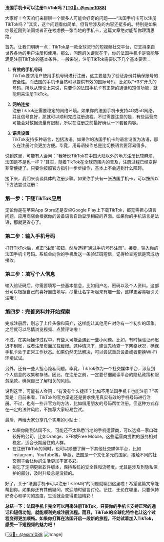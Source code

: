 **法国手机卡可以注册TikTok吗？[[TG💪+ @esim1088](https://t.me/s/esim1088)]**

大家好！今天咱们来聊聊一个很多人可能会好奇的问题——“法国手机卡可以注册TikTok吗？”其实，这个问题看似简单，但背后涉及的内容还挺多的。特别是如果你最近刚到法国或者正在考虑换一张当地的手机卡，这篇文章绝对能帮你理清思路。

首先，让我们明确一点：TikTok是一款全球流行的短视频社交平台，它支持来自世界各地的用户注册和使用。那么，问题的关键就在于，你的法国手机卡是否能够满足注册TikTok的基本条件。一般来说，注册TikTok需要以下几个基本要素：

1. **有效的手机号码**  
   TikTok要求用户使用手机号码进行注册，这主要是为了验证身份并确保账号的安全性。而法国的手机卡当然可以提供有效的国际号码，比如以“+33”开头的号码。所以从理论上来说，只要你的法国手机卡有正常的通话和短信功能，就能用来注册TikTok。

2. **网络连接**  
   注册TikTok还需要稳定的网络环境。如果你的法国手机卡支持4G或5G网络，并且信号良好，那就可以顺利完成注册流程。不过需要注意的是，有些运营商可能会对数据流量有限制，所以在注册之前最好确认一下套餐内容。

3. **语言设置**  
   TikTok支持多种语言，包括法语。如果你的法国手机卡的语言设置为法语，那么在注册时会更加方便。毕竟，用母语操作总是比切换语言要容易得多。

说到这里，可能有人会问：“我听说TikTok在中国大陆以外的地方注册比较麻烦，法国是不是也一样？”其实，随着TikTok在全球范围内的普及，注册过程已经变得非常便捷了。只要你按照官方指引一步步操作，基本上不会遇到什么障碍。

接下来，我们来谈谈具体的注册步骤。如果你手头有一张法国手机卡，可以按照以下方法尝试注册：

### 第一步：下载TikTok应用  
无论你是在苹果App Store还是安卓Google Play上下载TikTok，都无需担心语言问题。应用商店会根据你的设备语言自动显示相应的界面。如果你的手机语言是法语，那就更省心了。

### 第二步：输入手机号码  
打开TikTok后，点击“注册”按钮，然后选择“通过手机号码注册”。接着，输入你的法国手机卡号码。系统会向你的手机发送一条验证码短信，记得检查短信是否成功接收。

### 第三步：填写个人信息  
输入验证码后，你需要填写一些基本信息，比如用户名、密码以及个人资料。这部分可以根据自己的喜好自由填写，尽量让名字听起来有趣一些，这样更容易吸引关注哦！

### 第四步：完善资料并开始探索  
完成注册后，别忘了上传头像和简介，这样能让其他用户对你有一个初步的印象。之后就可以尽情浏览视频、点赞评论啦！

不过，在实际操作过程中，有些人可能会遇到一些小问题。比如，有时候验证码迟迟不到账，或者注册页面加载缓慢。这种情况下，建议先检查一下网络状况，确保手机卡处于正常工作状态。如果仍然无法解决，可以尝试重启设备或者更换Wi-Fi环境试试。

另外，还有一些人担心隐私问题。毕竟，TikTok作为一个社交媒体平台，涉及到个人信息的收集和存储。因此，在注册之前，一定要仔细阅读平台的隐私政策和服务条款，确保自己了解相关的风险。

说到这里，可能有人会问：“有没有什么捷径？比如不用法国手机卡也能注册？”答案是：目前来看，TikTok的官方渠道还是要求使用真实有效的手机号码进行注册。不过，也有一些非官方的方法，比如借用朋友的号码帮忙注册。但这种方式存在一定的法律风险，不推荐大家轻易尝试。

最后，再给大家分享几个实用的小贴士：

- 如果你刚到法国不久，可能还不太熟悉当地的手机运营商，可以选择一家口碑较好的公司，比如Orange、SFR或Free Mobile。这些运营商提供的服务相对稳定，适合长期居住的人群。
- 在注册TikTok的同时，也可以顺便了解一下其他社交媒体平台，比如Instagram、YouTube等。毕竟，法国是一个文化多元的国家，接触不同的社交圈子会让你的生活更加丰富多彩。
- 别忘了定期更新软件版本，保持系统的安全性和流畅度。尤其是涉及到隐私保护的部分，及时升级总是没错的。

好了，关于“法国手机卡可以注册TikTok吗”的问题就聊到这里啦！希望这篇文章能帮到你。如果你还有其他疑问，欢迎随时留言讨论。记住，无论在哪里，只要保持好奇心和学习的态度，生活就会变得更加精彩！

**总结一下：法国手机卡完全可以用来注册TikTok，只要你的手机卡支持正常的通话和短信功能，就能顺利完成注册流程。而且，TikTok的全球化特性也让这个过程变得更加顺畅。如果你打算在法国开启一段新的旅程，不妨试着加入TikTok，感受一下短视频的魅力吧！**

[[TG💪+ @esim1088](https://t.me/s/esim1088) ![Image](https://i.postimg.cc/4NQfJmqS/Snipaste-2025-05-13-00-14-12.png)]